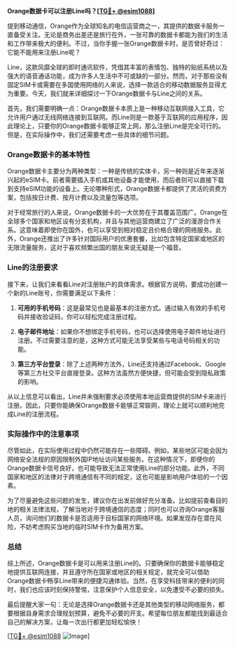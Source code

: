 **Orange数据卡可以注册Line吗？[[TG💪+ @esim1088](https://t.me/s/esim1088)]**

提到移动通信，Orange作为全球知名的电信运营商之一，其提供的数据卡服务一直备受关注。无论是商务出差还是旅行在外，一张可靠的数据卡都能为我们的生活和工作带来极大的便利。不过，当你手握一张Orange数据卡时，是否曾好奇过：它能不能用来注册Line呢？

Line，这款风靡全球的即时通讯软件，凭借其丰富的表情包、独特的贴纸系统以及强大的语音通话功能，成为许多人生活中不可或缺的一部分。然而，对于那些没有固定SIM卡或需要在多国使用网络的人来说，选择一款适合的移动数据服务显得尤为重要。今天，我们就来详细探讨一下Orange数据卡与Line之间的关系。

首先，我们需要明确一点：Orange数据卡本质上是一种移动互联网接入工具，它允许用户通过无线网络连接到互联网。而Line则是一款基于互联网的应用程序，因此理论上，只要你的Orange数据卡能够正常上网，那么注册Line是完全可行的。但是，在实际操作中，我们还需要考虑一些具体的细节问题。

### Orange数据卡的基本特性

Orange数据卡主要分为两种类型：一种是传统的实体卡，另一种则是近年来逐渐兴起的eSIM卡。前者需要插入手机或其他设备才能使用，而后者则可以直接下载到支持eSIM功能的设备上。无论哪种形式，Orange数据卡都提供了灵活的资费方案，包括按日计费、按月计费以及流量包等选项。

对于经常旅行的人来说，Orange数据卡的一大优势在于其覆盖范围广。Orange在全球多个国家和地区设有分支机构，并且与其他运营商建立了广泛的漫游合作关系。这意味着即使你在国外，也可以享受到相对稳定且价格合理的网络服务。此外，Orange还推出了许多针对国际用户的优惠套餐，比如包含特定国家或地区的无限流量服务，这对于喜欢频繁出国的朋友来说无疑是一个福音。

### Line的注册要求

接下来，让我们来看看Line对注册账户的具体需求。根据官方说明，要成功创建一个新的Line账号，你需要满足以下条件：

1. **可用的手机号码**：这是最常见也是最基本的注册方式。通过输入有效的手机号码并接收验证码，你可以轻松完成注册过程。
   
2. **电子邮件地址**：如果你不想绑定手机号码，也可以选择使用电子邮件地址进行注册。不过需要注意的是，这种方式可能无法享受某些与电话号码相关的功能。

3. **第三方平台登录**：除了上述两种方法外，Line还支持通过Facebook、Google等第三方社交平台直接登录。这种方法虽然方便快捷，但可能会受到隐私政策的影响。

从以上信息可以看出，Line并未强制要求必须使用本地运营商提供的SIM卡来进行注册。因此，只要你能确保Orange数据卡能够正常联网，理论上就可以顺利地完成Line的注册流程。

### 实际操作中的注意事项

尽管如此，在实际使用过程中仍然可能存在一些障碍。例如，某些地区可能会因为网络安全法规的原因限制外国IP地址访问某些服务。在这种情况下，即便你的Orange数据卡信号良好，也可能导致无法正常使用Line的部分功能。此外，不同国家和地区的法律对于跨境通信有不同的规定，这也可能是影响用户体验的一个因素。

为了尽量避免这些问题的发生，建议你在出发前做好充分准备。比如提前查看目的地的相关法律法规，了解当地对于跨境通信的态度；同时也可以咨询Orange客服人员，询问他们的数据卡是否适用于目标国家的网络环境。如果发现存在潜在风险，不妨考虑购买当地的临时SIM卡作为备用方案。

### 总结

综上所述，Orange数据卡是可以用来注册Line的。只要确保你的数据卡能够稳定地提供互联网连接，并且遵守所在国家或地区的相关规定，就完全可以借助Orange数据卡畅享Line带来的便捷沟通体验。当然，在享受科技带来的便利的同时，我们也应该时刻保持警惕，注意保护个人信息安全，以免遭受不必要的损失。

最后提醒大家一句：无论是选择Orange数据卡还是其他类型的移动网络服务，都要根据自身需求合理规划预算，避免不必要的开支。希望每位朋友都能找到最适合自己的解决方案，让每一次出行都更加轻松愉快！

[[TG💪+ @esim1088](https://t.me/s/esim1088) ![Image](https://i.postimg.cc/4NQfJmqS/Snipaste-2025-05-13-00-14-12.png)]